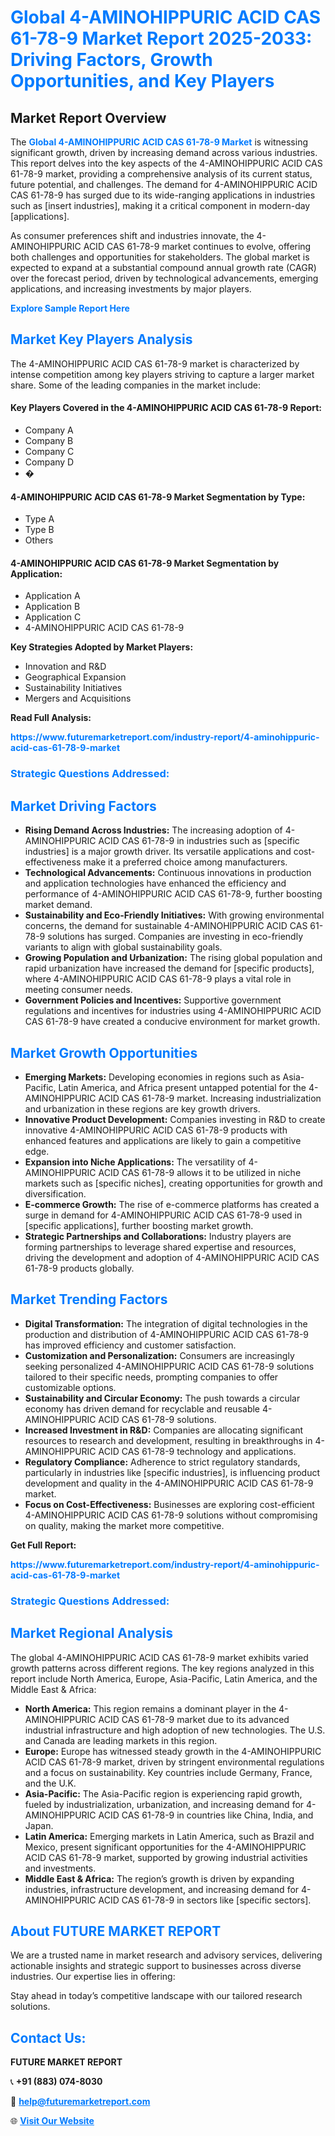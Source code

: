 <h1 style="color: #007BFF;">Global 4-AMINOHIPPURIC ACID CAS 61-78-9 Market Report 2025-2033: Driving Factors, Growth Opportunities, and Key Players</h1>

<section id="overview">
<h2>Market Report Overview</h2>
<p>The <a href="https://www.futuremarketreport.com/industry-report/4-aminohippuric-acid-cas-61-78-9-market" style="color: #007BFF; text-decoration: none;"><strong>Global 4-AMINOHIPPURIC ACID CAS 61-78-9 Market</strong></a> is witnessing significant growth, driven by increasing demand across various industries. This report delves into the key aspects of the 4-AMINOHIPPURIC ACID CAS 61-78-9 market, providing a comprehensive analysis of its current status, future potential, and challenges. The demand for 4-AMINOHIPPURIC ACID CAS 61-78-9 has surged due to its wide-ranging applications in industries such as [insert industries], making it a critical component in modern-day [applications].</p>
<p>As consumer preferences shift and industries innovate, the 4-AMINOHIPPURIC ACID CAS 61-78-9 market continues to evolve, offering both challenges and opportunities for stakeholders. The global market is expected to expand at a substantial compound annual growth rate (CAGR) over the forecast period, driven by technological advancements, emerging applications, and increasing investments by major players.</p>
</section>

<section id="overview">
<p><a href="https://www.futuremarketreport.com/request-sample/reportId=112420" style="color: #007BFF; text-decoration: none;"><strong>Explore Sample Report Here</strong></a></p>
</section>

<section id="key-players">
<h2 style="color: #007BFF;">Market Key Players Analysis</h2>
<p>The 4-AMINOHIPPURIC ACID CAS 61-78-9 market is characterized by intense competition among key players striving to capture a larger market share. Some of the leading companies in the market include:</p>
<h4>Key Players Covered in the 4-AMINOHIPPURIC ACID CAS 61-78-9 Report:</h4>
<ul><li>Company A</li><li>Company B</li><li>Company C</li><li>Company D</li><li>�</li></ul>
<h4>4-AMINOHIPPURIC ACID CAS 61-78-9 Market Segmentation by Type:</h4>
<ul><li>Type A</li><li>Type B</li><li>Others</li></ul>

<h4>4-AMINOHIPPURIC ACID CAS 61-78-9 Market Segmentation by Application:</h4>
<ul><li>Application A</li><li>Application B</li><li>Application C</li><li>4-AMINOHIPPURIC ACID CAS 61-78-9</li></ul>
<p><strong>Key Strategies Adopted by Market Players:</strong></p>
<ul>
<li>Innovation and R&D</li>
<li>Geographical Expansion</li>
<li>Sustainability Initiatives</li>
<li>Mergers and Acquisitions</li>
</ul>
</section>

<section>
<p><strong>Read Full Analysis: </strong></p><a href="https://www.futuremarketreport.com/industry-report/4-aminohippuric-acid-cas-61-78-9-market" style="color: #007BFF; text-decoration: none;"><strong>https://www.futuremarketreport.com/industry-report/4-aminohippuric-acid-cas-61-78-9-market</strong></a>
<h3 style="color: #007BFF;">Strategic Questions Addressed:</h3>
</section>

<section id="driving-factors">
<h2 style="color: #007BFF;">Market Driving Factors</h2>
<ul>
<li><strong>Rising Demand Across Industries:</strong> The increasing adoption of 4-AMINOHIPPURIC ACID CAS 61-78-9 in industries such as [specific industries] is a major growth driver. Its versatile applications and cost-effectiveness make it a preferred choice among manufacturers.</li>
<li><strong>Technological Advancements:</strong> Continuous innovations in production and application technologies have enhanced the efficiency and performance of 4-AMINOHIPPURIC ACID CAS 61-78-9, further boosting market demand.</li>
<li><strong>Sustainability and Eco-Friendly Initiatives:</strong> With growing environmental concerns, the demand for sustainable 4-AMINOHIPPURIC ACID CAS 61-78-9 solutions has surged. Companies are investing in eco-friendly variants to align with global sustainability goals.</li>
<li><strong>Growing Population and Urbanization:</strong> The rising global population and rapid urbanization have increased the demand for [specific products], where 4-AMINOHIPPURIC ACID CAS 61-78-9 plays a vital role in meeting consumer needs.</li>
<li><strong>Government Policies and Incentives:</strong> Supportive government regulations and incentives for industries using 4-AMINOHIPPURIC ACID CAS 61-78-9 have created a conducive environment for market growth.</li>
</ul>
</section>

<section id="growth-opportunities">
<h2 style="color: #007BFF;">Market Growth Opportunities</h2>
<ul>
<li><strong>Emerging Markets:</strong> Developing economies in regions such as Asia-Pacific, Latin America, and Africa present untapped potential for the 4-AMINOHIPPURIC ACID CAS 61-78-9 market. Increasing industrialization and urbanization in these regions are key growth drivers.</li>
<li><strong>Innovative Product Development:</strong> Companies investing in R&D to create innovative 4-AMINOHIPPURIC ACID CAS 61-78-9 products with enhanced features and applications are likely to gain a competitive edge.</li>
<li><strong>Expansion into Niche Applications:</strong> The versatility of 4-AMINOHIPPURIC ACID CAS 61-78-9 allows it to be utilized in niche markets such as [specific niches], creating opportunities for growth and diversification.</li>
<li><strong>E-commerce Growth:</strong> The rise of e-commerce platforms has created a surge in demand for 4-AMINOHIPPURIC ACID CAS 61-78-9 used in [specific applications], further boosting market growth.</li>
<li><strong>Strategic Partnerships and Collaborations:</strong> Industry players are forming partnerships to leverage shared expertise and resources, driving the development and adoption of 4-AMINOHIPPURIC ACID CAS 61-78-9 products globally.</li>
</ul>
</section>

<section id="trending-factors">
<h2 style="color: #007BFF;">Market Trending Factors</h2>
<ul>
<li><strong>Digital Transformation:</strong> The integration of digital technologies in the production and distribution of 4-AMINOHIPPURIC ACID CAS 61-78-9 has improved efficiency and customer satisfaction.</li>
<li><strong>Customization and Personalization:</strong> Consumers are increasingly seeking personalized 4-AMINOHIPPURIC ACID CAS 61-78-9 solutions tailored to their specific needs, prompting companies to offer customizable options.</li>
<li><strong>Sustainability and Circular Economy:</strong> The push towards a circular economy has driven demand for recyclable and reusable 4-AMINOHIPPURIC ACID CAS 61-78-9 solutions.</li>
<li><strong>Increased Investment in R&D:</strong> Companies are allocating significant resources to research and development, resulting in breakthroughs in 4-AMINOHIPPURIC ACID CAS 61-78-9 technology and applications.</li>
<li><strong>Regulatory Compliance:</strong> Adherence to strict regulatory standards, particularly in industries like [specific industries], is influencing product development and quality in the 4-AMINOHIPPURIC ACID CAS 61-78-9 market.</li>
<li><strong>Focus on Cost-Effectiveness:</strong> Businesses are exploring cost-efficient 4-AMINOHIPPURIC ACID CAS 61-78-9 solutions without compromising on quality, making the market more competitive.</li>
</ul>
</section>

<section>
<p><strong>Get Full Report: </strong></p><a href="https://www.futuremarketreport.com/industry-report/4-aminohippuric-acid-cas-61-78-9-market" style="color: #007BFF; text-decoration: none;"><strong>https://www.futuremarketreport.com/industry-report/4-aminohippuric-acid-cas-61-78-9-market</strong></a>
<h3 style="color: #007BFF;">Strategic Questions Addressed:</h3>
</section>


<section id="regional-analysis">
<h2 style="color: #007BFF;">Market Regional Analysis</h2>
<p>The global 4-AMINOHIPPURIC ACID CAS 61-78-9 market exhibits varied growth patterns across different regions. The key regions analyzed in this report include North America, Europe, Asia-Pacific, Latin America, and the Middle East & Africa:</p>
<ul>
<li><strong>North America:</strong> This region remains a dominant player in the 4-AMINOHIPPURIC ACID CAS 61-78-9 market due to its advanced industrial infrastructure and high adoption of new technologies. The U.S. and Canada are leading markets in this region.</li>
<li><strong>Europe:</strong> Europe has witnessed steady growth in the 4-AMINOHIPPURIC ACID CAS 61-78-9 market, driven by stringent environmental regulations and a focus on sustainability. Key countries include Germany, France, and the U.K.</li>
<li><strong>Asia-Pacific:</strong> The Asia-Pacific region is experiencing rapid growth, fueled by industrialization, urbanization, and increasing demand for 4-AMINOHIPPURIC ACID CAS 61-78-9 in countries like China, India, and Japan.</li>
<li><strong>Latin America:</strong> Emerging markets in Latin America, such as Brazil and Mexico, present significant opportunities for the 4-AMINOHIPPURIC ACID CAS 61-78-9 market, supported by growing industrial activities and investments.</li>
<li><strong>Middle East & Africa:</strong> The region’s growth is driven by expanding industries, infrastructure development, and increasing demand for 4-AMINOHIPPURIC ACID CAS 61-78-9 in sectors like [specific sectors].</li>
</ul>
</section>

<footer>
<h2 style="color: #007BFF;">About FUTURE MARKET REPORT</h2>
<p>We are a trusted name in market research and advisory services, delivering actionable insights and strategic support to businesses across diverse industries. Our expertise lies in offering:</p>

<p>Stay ahead in today’s competitive landscape with our tailored research solutions.</p>

<h2 style="color: #007BFF;">Contact Us:</h2>
<p><strong>FUTURE MARKET REPORT</strong></p>
<p>📞 <strong>+91 (883) 074-8030</strong></p>
<p>📧 <strong><a href="mailto:help@futuremarketreport.com" style="color: #007BFF;">help@futuremarketreport.com</a></strong></p>
<p>🌐 <strong><a href="https://www.futuremarketreport.com/" style="color: #007BFF;">Visit Our Website</a></strong></p>
</footer>